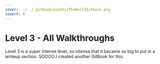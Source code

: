 ```yaml
---
cover: ../../.gitbook/assets/TheWorldIsYours.png
coverY: 0
---
```


# Level 3 - All Walkthroughs

Level 3 is a super intense level, so intense that it became so big to put in a writeup section. SOOOO I created another GitBook for this.

